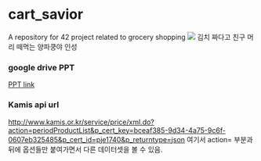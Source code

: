 # cart_savior
A repository for 42 project related to grocery shopping
![](https://scontent-gmp1-1.xx.fbcdn.net/v/t1.0-9/68523665_920286595013777_8017496360037122048_n.jpg?_nc_cat=103&_nc_sid=8024bb&_nc_ohc=1nx5ANFV5MoAX9Cg5am&_nc_ht=scontent-gmp1-1.xx&oh=54e9a9a3083ff4ae8aa14cc5f796d79e&oe=5EC10CA4)
김치 짜다고 친구 머리 떼먹는 양파쿵야 인성 

### google drive PPT
[PPT link](https://docs.google.com/presentation/d/1EN3TAtF8lsTNXHVXwIvmMj1gMbD1q4g1TvFnuGrBpf8/edit?usp=sharing)

### Kamis api url
http://www.kamis.or.kr/service/price/xml.do?action=periodProductList&p_cert_key=bceaf385-9d34-4a75-9c6f-0607eb325485&p_cert_id=pje1740&p_returntype=json
여기서 action= 부분과 뒤에 옵션들만 붙여가면서 다른 데이터셋을 볼 수 있음.
